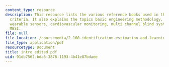 ```yaml
---
content_type: resource
description: This resource lists the various reference books used in the course, grading
  criteria. It also explains the topics basic engineering methodology, adaptive control,
  wearable sensors, cardiovascular monitoring, multi channel blind system ID, cardiovascular
  MBSI.
file: null
file_location: /coursemedia/2-160-identification-estimation-and-learning-spring-2006/91db7562bda5387611934b41e87bdaee_intro_edited.pdf
file_type: application/pdf
resourcetype: Document
title: intro_edited.pdf
uid: 91db7562-bda5-3876-1193-4b41e87bdaee
---
```

